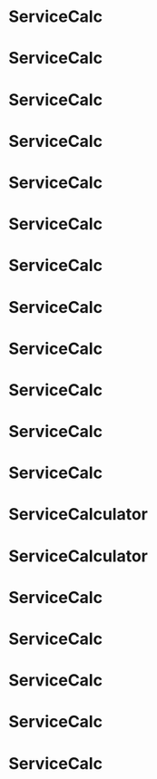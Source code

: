 # ServiceCalc
# ServiceCalc
# ServiceCalc
# ServiceCalc
# ServiceCalc
# ServiceCalc
# ServiceCalc
# ServiceCalc
# ServiceCalc
# ServiceCalc
# ServiceCalc
# ServiceCalc
# ServiceCalculator
# ServiceCalculator
# ServiceCalc
# ServiceCalc
# ServiceCalc
# ServiceCalc
# ServiceCalc
